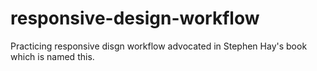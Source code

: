 # responsive-design-workflow
Practicing responsive disgn workflow advocated in Stephen Hay's book which is named this.

